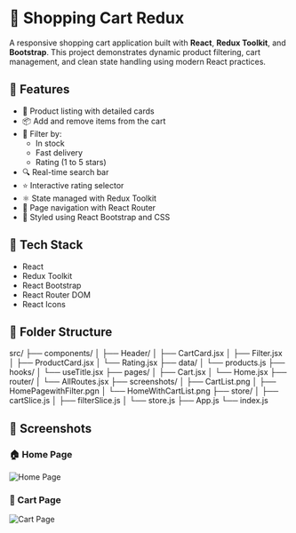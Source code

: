 # 🛒 Shopping Cart Redux

A responsive shopping cart application built with **React**, **Redux Toolkit**, and **Bootstrap**. This project demonstrates dynamic product filtering, cart management, and clean state handling using modern React practices.

## 🚀 Features

- 🧾 Product listing with detailed cards
- 📦 Add and remove items from the cart
- 🎯 Filter by:
  - In stock
  - Fast delivery
  - Rating (1 to 5 stars)
- 🔍 Real-time search bar
- ⭐ Interactive rating selector
- ⚛️ State managed with Redux Toolkit
- 🔁 Page navigation with React Router
- 💅 Styled using React Bootstrap and CSS

## 🧰 Tech Stack

- React
- Redux Toolkit
- React Bootstrap
- React Router DOM
- React Icons

## 📂 Folder Structure

src/
├── components/
│ ├── Header/
│ ├── CartCard.jsx
│ ├── Filter.jsx
│ ├── ProductCard.jsx
│ └── Rating.jsx
├── data/
│ └── products.js
├── hooks/
│ └── useTitle.jsx
├── pages/
│ ├── Cart.jsx
│ └── Home.jsx
├── router/
│ └── AllRoutes.jsx
├── screenshots/
│ ├── CartList.png
│ ├── HomePagewithFilter.pgn
│ └── HomeWithCartList.png
├── store/
│ ├── cartSlice.js
│ ├── filterSlice.js
│ └── store.js
├── App.js
└── index.js

## 📸 Screenshots

### 🏠 Home Page
![Home Page](./screenshots/home.png)

### 🛒 Cart Page
![Cart Page](./screenshots/cart.png)